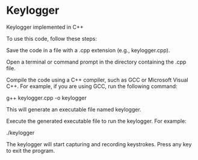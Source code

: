# Keylogger
Keylogger implemented in C++

To use this code, follow these steps:

Save the code in a file with a .cpp extension (e.g., keylogger.cpp).

Open a terminal or command prompt in the directory containing the .cpp file.

Compile the code using a C++ compiler, such as GCC or Microsoft Visual C++. For example, if you are using GCC, run the following command:

g++ keylogger.cpp -o keylogger

This will generate an executable file named keylogger.

Execute the generated executable file to run the keylogger. For example:

./keylogger

The keylogger will start capturing and recording keystrokes. Press any key to exit the program.
